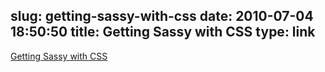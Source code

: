 slug: getting-sassy-with-css
date: 2010-07-04 18:50:50
title: Getting Sassy with CSS
type: link
---

[Getting Sassy with CSS](http://www.sencha.com/blog/2010/06/29/getting-sassy-with-css/?utm_source=feedburner&utm_medium=feed&utm_campaign=Feed%3A+extblog+%28Ext+JS+Blog%29)
